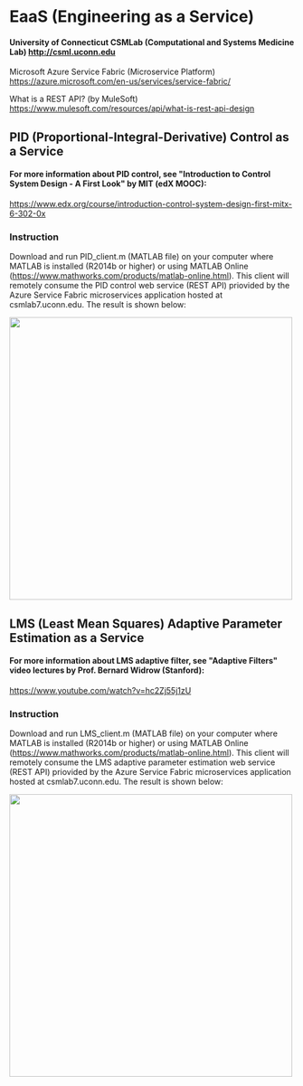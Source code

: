 # EaaS (Engineering as a Service)
#### University of Connecticut CSMLab (Computational and Systems Medicine Lab) http://csml.uconn.edu
Microsoft Azure Service Fabric (Microservice Platform) https://azure.microsoft.com/en-us/services/service-fabric/

What is a REST API? (by MuleSoft) https://www.mulesoft.com/resources/api/what-is-rest-api-design
## PID (Proportional-Integral-Derivative) Control as a Service
#### For more information about PID control, see "Introduction to Control System Design - A First Look" by MIT (edX MOOC): 
https://www.edx.org/course/introduction-control-system-design-first-mitx-6-302-0x
### Instruction
Download and run PID_client.m (MATLAB file) on your computer where MATLAB is installed (R2014b or higher) or using MATLAB Online (https://www.mathworks.com/products/matlab-online.html). This client will remotely consume the PID control web service (REST API) priovided by the Azure Service Fabric microservices application hosted at csmlab7.uconn.edu. The result is shown below:

<img align="center" width="500" height="500" src="screenshots/PID_client_result.png">

## LMS (Least Mean Squares) Adaptive Parameter Estimation as a Service
#### For more information about LMS adaptive filter, see "Adaptive Filters" video lectures by Prof. Bernard Widrow (Stanford):
https://www.youtube.com/watch?v=hc2Zj55j1zU
### Instruction
Download and run LMS_client.m (MATLAB file) on your computer where MATLAB is installed (R2014b or higher) or using MATLAB Online (https://www.mathworks.com/products/matlab-online.html). This client will remotely consume the LMS adaptive parameter estimation web service (REST API) priovided by the Azure Service Fabric microservices application hosted at csmlab7.uconn.edu. The result is shown below:

<img align="center" width="500" height="500" src="screenshots/LMS_client_result.png">



